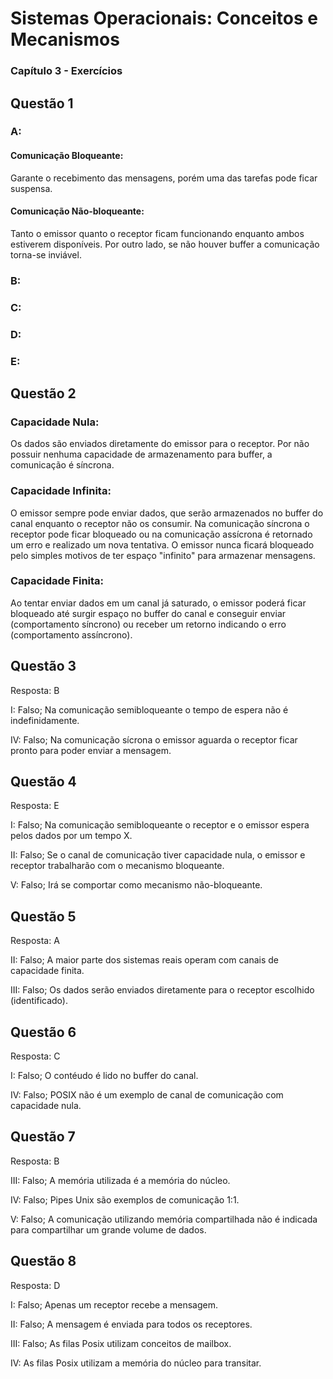 # Sistemas Operacionais: Conceitos e Mecanismos
### Capítulo 3 - Exercícios

## Questão 1

### A:

#### Comunicação Bloqueante:

Garante o recebimento das mensagens, porém uma das tarefas pode ficar suspensa.

#### Comunicação Não-bloqueante:

Tanto o emissor quanto o receptor ficam funcionando enquanto ambos estiverem disponíveis. Por outro lado, se não houver buffer a comunicação torna-se inviável.

### B:

### C:

### D:

### E:

## Questão 2

### Capacidade Nula: 
    
Os dados são enviados diretamente do emissor para o receptor. Por não possuir nenhuma capacidade de armazenamento para buffer, a comunicação é síncrona.
    
### Capacidade Infinita:

O emissor sempre pode enviar dados, que serão armazenados no buffer do canal enquanto o receptor não os consumir. Na comunicação síncrona o receptor pode ficar bloqueado ou na comunicação assícrona é retornado um erro e realizado um nova tentativa. O emissor nunca ficará bloqueado pelo simples motivos de ter espaço "infinito" para armazenar mensagens.

### Capacidade Finita: 

Ao tentar enviar dados em um canal já saturado, o emissor poderá ficar bloqueado até surgir espaço
no buffer do canal e conseguir enviar (comportamento síncrono) ou receber um
retorno indicando o erro (comportamento assíncrono).

## Questão 3

Resposta: B

I: Falso; Na comunicação semibloqueante o tempo de espera não é indefinidamente.

IV: Falso; Na comunicação sícrona o emissor aguarda o receptor ficar pronto para poder enviar a mensagem.

## Questão 4

Resposta: E

I: Falso; Na comunicação semibloqueante o receptor e o emissor espera pelos dados por um tempo X.

II: Falso; Se o canal de comunicação tiver capacidade nula, o emissor e receptor trabalharão com o mecanismo bloqueante.

V: Falso; Irá se comportar como mecanismo não-bloqueante.

## Questão 5

Resposta: A

II: Falso; A maior parte dos sistemas reais operam com canais de capacidade finita.

III: Falso; Os dados serão enviados diretamente para o receptor escolhido (identificado).

## Questão 6

Resposta: C

I: Falso; O contéudo é lido no buffer do canal.

IV: Falso; POSIX não é um exemplo de canal de comunicação com capacidade nula.

## Questão 7

Resposta: B

III: Falso; A memória utilizada é a memória do núcleo.

IV: Falso; Pipes Unix são exemplos de comunicação 1:1.

V: Falso; A comunicação utilizando memória compartilhada não é indicada para compartilhar um grande volume de dados.

## Questão 8

Resposta: D

I: Falso; Apenas um receptor recebe a mensagem.

II: Falso; A mensagem é enviada para todos os receptores.

III: Falso; As filas Posix utilizam conceitos de mailbox.

IV: As filas Posix utilizam a memória do núcleo para transitar.